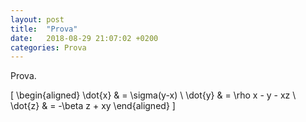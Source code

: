 ```yaml
---
layout: post
title:  "Prova"
date:   2018-08-29 21:07:02 +0200
categories: Prova
---
```

Prova.

\[ \begin{aligned} \dot{x} & = \sigma(y-x) \\ \dot{y} & = \rho x - y - xz \\ \dot{z} & = -\beta z + xy \end{aligned} \]
